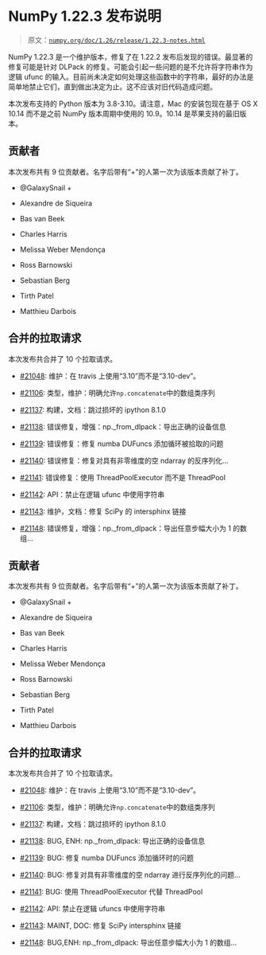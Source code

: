 # NumPy 1.22.3 发布说明

> 原文：[`numpy.org/doc/1.26/release/1.22.3-notes.html`](https://numpy.org/doc/1.26/release/1.22.3-notes.html)

NumPy 1.22.3 是一个维护版本，修复了在 1.22.2 发布后发现的错误。最显著的修复可能是针对 DLPack 的修复。可能会引起一些问题的是不允许将字符串作为逻辑 ufunc 的输入。目前尚未决定如何处理这些函数中的字符串，最好的办法是简单地禁止它们，直到做出决定为止。这不应该对旧代码造成问题。

本次发布支持的 Python 版本为 3.8-3.10。请注意，Mac 的安装包现在基于 OS X 10.14 而不是之前 NumPy 版本周期中使用的 10.9。10.14 是苹果支持的最旧版本。

## 贡献者

本次发布共有 9 位贡献者。名字后带有“+”的人第一次为该版本贡献了补丁。

+   @GalaxySnail +

+   Alexandre de Siqueira

+   Bas van Beek

+   Charles Harris

+   Melissa Weber Mendonça

+   Ross Barnowski

+   Sebastian Berg

+   Tirth Patel

+   Matthieu Darbois

## 合并的拉取请求

本次发布共合并了 10 个拉取请求。

+   [#21048](https://github.com/numpy/numpy/pull/21048): 维护：在 travis 上使用“3.10”而不是“3.10-dev”。

+   [#21106](https://github.com/numpy/numpy/pull/21106): 类型，维护：明确允许`np.concatenate`中的数组类序列

+   [#21137](https://github.com/numpy/numpy/pull/21137): 构建，文档：跳过损坏的 ipython 8.1.0

+   [#21138](https://github.com/numpy/numpy/pull/21138): 错误修复，增强：np._from_dlpack：导出正确的设备信息

+   [#21139](https://github.com/numpy/numpy/pull/21139): 错误修复：修复 numba DUFuncs 添加循环被拾取的问题

+   [#21140](https://github.com/numpy/numpy/pull/21140): 错误修复：修复对具有非零维度的空 ndarray 的反序列化…

+   [#21141](https://github.com/numpy/numpy/pull/21141): 错误修复：使用 ThreadPoolExecutor 而不是 ThreadPool

+   [#21142](https://github.com/numpy/numpy/pull/21142): API：禁止在逻辑 ufunc 中使用字符串

+   [#21143](https://github.com/numpy/numpy/pull/21143): 维护，文档：修复 SciPy 的 intersphinx 链接

+   [#21148](https://github.com/numpy/numpy/pull/21148): 错误修复，增强：np._from_dlpack：导出任意步幅大小为 1 的数组…

## 贡献者

本次发布共有 9 位贡献者。名字后带有“+”的人第一次为该版本贡献了补丁。

+   @GalaxySnail +

+   Alexandre de Siqueira

+   Bas van Beek

+   Charles Harris

+   Melissa Weber Mendonça

+   Ross Barnowski

+   Sebastian Berg

+   Tirth Patel

+   Matthieu Darbois

## 合并的拉取请求

本次发布共合并了 10 个拉取请求。

+   [#21048](https://github.com/numpy/numpy/pull/21048): 维护：在 travis 上使用“3.10”而不是“3.10-dev”。

+   [#21106](https://github.com/numpy/numpy/pull/21106): 类型，维护：明确允许`np.concatenate`中的数组类序列

+   [#21137](https://github.com/numpy/numpy/pull/21137): 构建，文档：跳过损坏的 ipython 8.1.0

+   [#21138](https://github.com/numpy/numpy/pull/21138): BUG, ENH: np._from_dlpack: 导出正确的设备信息

+   [#21139](https://github.com/numpy/numpy/pull/21139): BUG: 修复 numba DUFuncs 添加循环时的问题

+   [#21140](https://github.com/numpy/numpy/pull/21140): BUG: 修复对具有非零维度的空 ndarray 进行反序列化的问题…

+   [#21141](https://github.com/numpy/numpy/pull/21141): BUG: 使用 ThreadPoolExecutor 代替 ThreadPool

+   [#21142](https://github.com/numpy/numpy/pull/21142): API: 禁止在逻辑 ufuncs 中使用字符串

+   [#21143](https://github.com/numpy/numpy/pull/21143): MAINT, DOC: 修复 SciPy intersphinx 链接

+   [#21148](https://github.com/numpy/numpy/pull/21148): BUG,ENH: np._from_dlpack: 导出任意步幅大小为 1 的数组…
